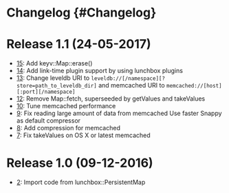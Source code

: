 # Changelog {#Changelog}

# Release 1.1 (24-05-2017)

* [15](https://github.com/BlueBrain/Keyv/pull/15):
  Add keyv::Map::erase()
* [14](https://github.com/BlueBrain/Keyv/pull/14):
  Add link-time plugin support by using lunchbox plugins
* [13](https://github.com/BlueBrain/Keyv/pull/13):
  Change leveldb URI to
  ```leveldb://[/namespace][?store=path_to_leveldb_dir]```
  and memcached URI to
  ```memcached://[host][:port][/namespace]```
* [12](https://github.com/BlueBrain/Keyv/pull/12):
  Remove Map::fetch, superseeded by getValues and takeValues
* [10](https://github.com/BlueBrain/Keyv/pull/10):
  Tune memcached performance
* [9](https://github.com/BlueBrain/Keyv/pull/9):
  Fix reading large amount of data from memcached
  Use faster Snappy as default compressor
* [8](https://github.com/BlueBrain/Keyv/pull/8):
  Add compression for memcached
* [7](https://github.com/BlueBrain/Keyv/pull/7):
  Fix takeValues on OS X or latest memcached

# Release 1.0 (09-12-2016)

* [2](https://github.com/BlueBrain/Keyv/pull/2):
  Import code from lunchbox::PersistentMap
